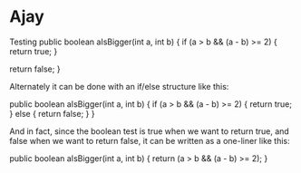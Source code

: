 # Ajay
Testing
public boolean aIsBigger(int a, int b) {
  if (a > b && (a - b) >= 2) {
    return true;
  }

  return false;
}

Alternately it can be done with an if/else structure like this:

public boolean aIsBigger(int a, int b) {
  if (a > b && (a - b) >= 2) {
    return true;
  } else {
    return false;
  }
}

And in fact, since the boolean test is true when we want to return true, and false when we want to return false, it can be written as a one-liner like this:

public boolean aIsBigger(int a, int b) {
  return (a > b && (a - b) >= 2);
}
